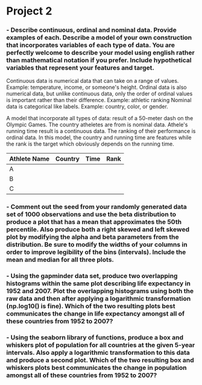 # Project 2

### - Describe continuous, ordinal and nominal data. Provide examples of each. Describe a model of your own construction that incorporates variables of each type of data. You are perfectly welcome to describe your model using english rather than mathematical notation if you prefer. Include hypothetical variables that represent your features and target.

Continuous data is numerical data that can take on a range of values. Example: temperature, income, or someone's height. 
Ordinal data is also numerical data, but unlike continuous data, only the order of ordinal values is important rather than their difference. Example: athletic ranking 
Nominal data is categorical like labels. Example: country, color, or  gender. 

A model that incorporate all types of data: result of a 50-meter dash on the Olympic Games. The country atheletes are from is nominal data. Athele's running time result is a continuous data. The ranking of their performance is ordinal data. In this model, the country and running time are features while the rank is the target which obviously depends on the running time.

|Athlete Name|Country|Time  | Rank   |
|-------------|--------|------|------|
|A  |   |   | |
|B| |   |   | | 
|C| |   |   | |

### - Comment out the seed from your randomly generated data set of 1000 observations and use the beta distribution to produce a plot that has a mean that approximates the 50th percentile. Also produce both a right skewed and left skewed plot by modifying the alpha and beta parameters from the distribution. Be sure to modify the widths of your columns in order to improve legibility of the bins (intervals). Include the mean and median for all three plots.

### - Using the gapminder data set, produce two overlapping histograms within the same plot describing life expectancy in 1952 and 2007. Plot the overlapping histograms using both the raw data and then after applying a logarithmic transformation (np.log10() is fine). Which of the two resulting plots best communicates the change in life expectancy amongst all of these countries from 1952 to 2007?

### - Using the seaborn library of functions, produce a box and whiskers plot of population for all countries at the given 5-year intervals. Also apply a logarithmic transformation to this data and produce a second plot. Which of the two resulting box and whiskers plots best communicates the change in population amongst all of these countries from 1952 to 2007?
